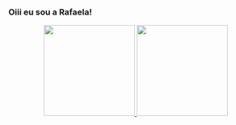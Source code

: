 ### Oiii eu sou a Rafaela!

<div align="center">
  <a href="https://github.com/faela98">
  <img height="180em" src="https://github-readme-stats.vercel.app/api?username=faela98&show_icons=true&theme=synthwave&include_all_commits=true&count_private=true"/>
  <img height="180em" src="https://github-readme-stats.vercel.app/api/top-langs/?username=faela98&layout=compact&langs_count=7&theme=synthwave"/>
 

</div>
 

